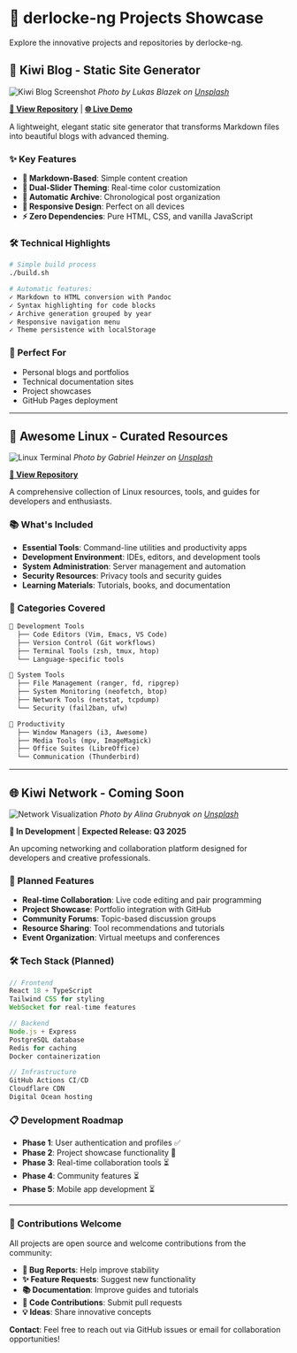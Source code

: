 # 🚀 derlocke-ng Projects Showcase

Explore the innovative projects and repositories by derlocke-ng.

## 🥝 Kiwi Blog - Static Site Generator

![Kiwi Blog Screenshot](https://images.unsplash.com/photo-1499951360447-b19be8fe80f5?w=800&q=80)
*Photo by Lukas Blazek on [Unsplash](https://unsplash.com/photos/mcSDtbWXUZU)*

**[🔗 View Repository](https://github.com/derlocke-ng/kiwi-blog)** | **[🌐 Live Demo](https://derlocke-ng.github.io/kiwi-blog/)**

A lightweight, elegant static site generator that transforms Markdown files into beautiful blogs with advanced theming.

### ✨ Key Features
- **📝 Markdown-Based**: Simple content creation
- **🎨 Dual-Slider Theming**: Real-time color customization
- **📅 Automatic Archive**: Chronological post organization
- **📱 Responsive Design**: Perfect on all devices
- **⚡ Zero Dependencies**: Pure HTML, CSS, and vanilla JavaScript

### 🛠️ Technical Highlights
```bash
# Simple build process
./build.sh

# Automatic features:
✓ Markdown to HTML conversion with Pandoc
✓ Syntax highlighting for code blocks
✓ Archive generation grouped by year
✓ Responsive navigation menu
✓ Theme persistence with localStorage
```

### 🎯 Perfect For
- Personal blogs and portfolios
- Technical documentation sites
- Project showcases
- GitHub Pages deployment

---

## 🐧 Awesome Linux - Curated Resources

![Linux Terminal](https://images.unsplash.com/photo-1629654297299-c8506221ca97?w=800&q=80)
*Photo by Gabriel Heinzer on [Unsplash](https://unsplash.com/photos/4Mw7nkQDByk)*

**[🔗 View Repository](https://github.com/derlocke-ng/awesome-linux)**

A comprehensive collection of Linux resources, tools, and guides for developers and enthusiasts.

### 📚 What's Included
- **Essential Tools**: Command-line utilities and productivity apps
- **Development Environment**: IDEs, editors, and development tools
- **System Administration**: Server management and automation
- **Security Resources**: Privacy tools and security guides
- **Learning Materials**: Tutorials, books, and documentation

### 🌟 Categories Covered
```markdown
📁 Development Tools
  ├── Code Editors (Vim, Emacs, VS Code)
  ├── Version Control (Git workflows)
  ├── Terminal Tools (zsh, tmux, htop)
  └── Language-specific tools

📁 System Tools
  ├── File Management (ranger, fd, ripgrep)
  ├── System Monitoring (neofetch, btop)
  ├── Network Tools (netstat, tcpdump)
  └── Security (fail2ban, ufw)

📁 Productivity
  ├── Window Managers (i3, Awesome)
  ├── Media Tools (mpv, ImageMagick)
  ├── Office Suites (LibreOffice)
  └── Communication (Thunderbird)
```

---

## 🌐 Kiwi Network - Coming Soon

![Network Visualization](https://images.unsplash.com/photo-1558494949-ef010cbdcc31?w=800&q=80)
*Photo by Alina Grubnyak on [Unsplash](https://unsplash.com/photos/ZiQkhI7417A)*

**🚧 In Development** | **Expected Release: Q3 2025**

An upcoming networking and collaboration platform designed for developers and creative professionals.

### 🎯 Planned Features
- **Real-time Collaboration**: Live code editing and pair programming
- **Project Showcase**: Portfolio integration with GitHub
- **Community Forums**: Topic-based discussion groups
- **Resource Sharing**: Tool recommendations and tutorials
- **Event Organization**: Virtual meetups and conferences

### 🛠️ Tech Stack (Planned)
```javascript
// Frontend
React 18 + TypeScript
Tailwind CSS for styling
WebSocket for real-time features

// Backend
Node.js + Express
PostgreSQL database
Redis for caching
Docker containerization

// Infrastructure
GitHub Actions CI/CD
Cloudflare CDN
Digital Ocean hosting
```

### 📋 Development Roadmap
- **Phase 1**: User authentication and profiles ✅
- **Phase 2**: Project showcase functionality 🔄
- **Phase 3**: Real-time collaboration tools ⏳
- **Phase 4**: Community features ⏳
- **Phase 5**: Mobile app development ⏳

---

### 🤝 Contributions Welcome

All projects are open source and welcome contributions from the community:

- **🐛 Bug Reports**: Help improve stability
- **✨ Feature Requests**: Suggest new functionality  
- **📚 Documentation**: Improve guides and tutorials
- **🔧 Code Contributions**: Submit pull requests
- **💡 Ideas**: Share innovative concepts

**Contact**: Feel free to reach out via GitHub issues or email for collaboration opportunities!
